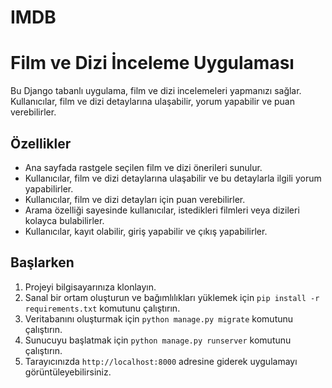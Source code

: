 # IMDB

# Film ve Dizi İnceleme Uygulaması

Bu Django tabanlı uygulama, film ve dizi incelemeleri yapmanızı sağlar. Kullanıcılar, film ve dizi detaylarına ulaşabilir, yorum yapabilir ve puan verebilirler.

## Özellikler

- Ana sayfada rastgele seçilen film ve dizi önerileri sunulur.
- Kullanıcılar, film ve dizi detaylarına ulaşabilir ve bu detaylarla ilgili yorum yapabilirler.
- Kullanıcılar, film ve dizi detayları için puan verebilirler.
- Arama özelliği sayesinde kullanıcılar, istedikleri filmleri veya dizileri kolayca bulabilirler.
- Kullanıcılar, kayıt olabilir, giriş yapabilir ve çıkış yapabilirler.

## Başlarken

1. Projeyi bilgisayarınıza klonlayın.
2. Sanal bir ortam oluşturun ve bağımlılıkları yüklemek için `pip install -r requirements.txt` komutunu çalıştırın.
3. Veritabanını oluşturmak için `python manage.py migrate` komutunu çalıştırın.
4. Sunucuyu başlatmak için `python manage.py runserver` komutunu çalıştırın.
5. Tarayıcınızda `http://localhost:8000` adresine giderek uygulamayı görüntüleyebilirsiniz.

